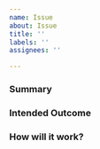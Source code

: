 ```yaml
---
name: Issue
about: Issue
title: ''
labels: ''
assignees: ''

---
```


### Summary
### Intended Outcome
### How will it work?
